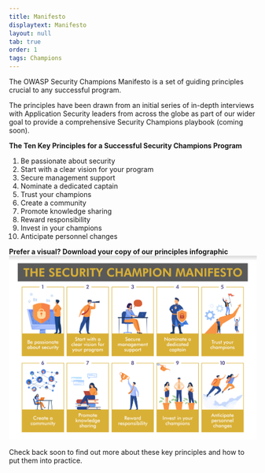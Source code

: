```yaml
---
title: Manifesto
displaytext: Manifesto
layout: null
tab: true
order: 1
tags: Champions
---
```


The OWASP Security Champions Manifesto is a set of guiding principles crucial to any successful program. 

The principles have been drawn from an initial series of in-depth interviews with Application Security leaders from across the globe as part of our wider goal to provide a comprehensive Security Champions playbook (coming soon).

**The Ten Key Principles for a Successful Security Champions Program**
1. Be passionate about security
2. Start with a clear vision for your program
3. Secure management support
4. Nominate a dedicated captain
5. Trust your champions 
6. Create a community
7. Promote knowledge sharing
8. Reward responsibility
9. Invest in your champions
10. Anticipate personnel changes

**Prefer a visual? Download your copy of our principles infographic**
<img src="./assets/images/OWASP_Security_Champion_Manifesto.png">

Check back soon to find out more about these key principles and how to put them into practice.
